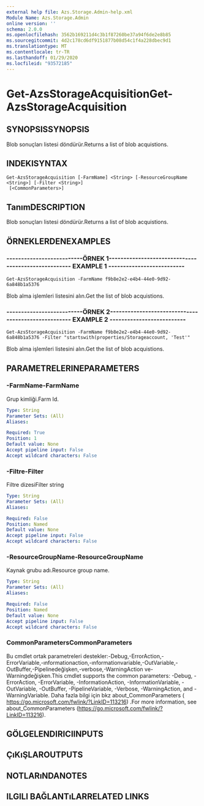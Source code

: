```yaml
---
external help file: Azs.Storage.Admin-help.xml
Module Name: Azs.Storage.Admin
online version: ''
schema: 2.0.0
ms.openlocfilehash: 3562b169211d4c3b1f87260be37a94f6de2e8b85
ms.sourcegitcommit: 4d2c178cd6df9151877b08d54c1f4a228dbec9d1
ms.translationtype: MT
ms.contentlocale: tr-TR
ms.lasthandoff: 01/29/2020
ms.locfileid: "93572185"
---
```

# <span data-ttu-id="18cb1-101">Get-AzsStorageAcquisition</span><span class="sxs-lookup"><span data-stu-id="18cb1-101">Get-AzsStorageAcquisition</span></span>

## <span data-ttu-id="18cb1-102">SYNOPSIS</span><span class="sxs-lookup"><span data-stu-id="18cb1-102">SYNOPSIS</span></span>
<span data-ttu-id="18cb1-103">Blob sonuçları listesi döndürür.</span><span class="sxs-lookup"><span data-stu-id="18cb1-103">Returns a list of blob acquistions.</span></span>

## <span data-ttu-id="18cb1-104">INDEKI</span><span class="sxs-lookup"><span data-stu-id="18cb1-104">SYNTAX</span></span>

```
Get-AzsStorageAcquisition [-FarmName] <String> [-ResourceGroupName <String>] [-Filter <String>]
 [<CommonParameters>]
```

## <span data-ttu-id="18cb1-105">Tanım</span><span class="sxs-lookup"><span data-stu-id="18cb1-105">DESCRIPTION</span></span>
<span data-ttu-id="18cb1-106">Blob sonuçları listesi döndürür.</span><span class="sxs-lookup"><span data-stu-id="18cb1-106">Returns a list of blob acquistions.</span></span>

## <span data-ttu-id="18cb1-107">ÖRNEKLERDEN</span><span class="sxs-lookup"><span data-stu-id="18cb1-107">EXAMPLES</span></span>

### <span data-ttu-id="18cb1-108">--------------------------ÖRNEK 1--------------------------</span><span class="sxs-lookup"><span data-stu-id="18cb1-108">-------------------------- EXAMPLE 1 --------------------------</span></span>
```
Get-AzsStorageAcquisition -FarmName f9b8e2e2-e4b4-44e0-9d92-6a848b1a5376
```

<span data-ttu-id="18cb1-109">Blob alma işlemleri listesini alın.</span><span class="sxs-lookup"><span data-stu-id="18cb1-109">Get the list of blob acquistions.</span></span>

### <span data-ttu-id="18cb1-110">--------------------------ÖRNEK 2--------------------------</span><span class="sxs-lookup"><span data-stu-id="18cb1-110">-------------------------- EXAMPLE 2 --------------------------</span></span>
```
Get-AzsStorageAcquisition -FarmName f9b8e2e2-e4b4-44e0-9d92-6a848b1a5376 -Filter "startswith(properties/Storageaccount, 'Test'"
```

<span data-ttu-id="18cb1-111">Blob alma işlemleri listesini alın.</span><span class="sxs-lookup"><span data-stu-id="18cb1-111">Get the list of blob acquistions.</span></span>

## <span data-ttu-id="18cb1-112">PARAMETRELERINE</span><span class="sxs-lookup"><span data-stu-id="18cb1-112">PARAMETERS</span></span>

### <span data-ttu-id="18cb1-113">-FarmName</span><span class="sxs-lookup"><span data-stu-id="18cb1-113">-FarmName</span></span>
<span data-ttu-id="18cb1-114">Grup kimliği.</span><span class="sxs-lookup"><span data-stu-id="18cb1-114">Farm Id.</span></span>

```yaml
Type: String
Parameter Sets: (All)
Aliases: 

Required: True
Position: 1
Default value: None
Accept pipeline input: False
Accept wildcard characters: False
```

### <span data-ttu-id="18cb1-115">-Filtre</span><span class="sxs-lookup"><span data-stu-id="18cb1-115">-Filter</span></span>
<span data-ttu-id="18cb1-116">Filtre dizesi</span><span class="sxs-lookup"><span data-stu-id="18cb1-116">Filter string</span></span>

```yaml
Type: String
Parameter Sets: (All)
Aliases: 

Required: False
Position: Named
Default value: None
Accept pipeline input: False
Accept wildcard characters: False
```

### <span data-ttu-id="18cb1-117">-ResourceGroupName</span><span class="sxs-lookup"><span data-stu-id="18cb1-117">-ResourceGroupName</span></span>
<span data-ttu-id="18cb1-118">Kaynak grubu adı.</span><span class="sxs-lookup"><span data-stu-id="18cb1-118">Resource group name.</span></span>

```yaml
Type: String
Parameter Sets: (All)
Aliases: 

Required: False
Position: Named
Default value: None
Accept pipeline input: False
Accept wildcard characters: False
```

### <span data-ttu-id="18cb1-119">CommonParameters</span><span class="sxs-lookup"><span data-stu-id="18cb1-119">CommonParameters</span></span>
<span data-ttu-id="18cb1-120">Bu cmdlet ortak parametreleri destekler:-Debug,-ErrorAction,-ErrorVariable,-ınformationaction,-ınformationvariable,-OutVariable,-OutBuffer,-Pipelinedeğişken,-verbose,-WarningAction ve-Warningdeğişken.</span><span class="sxs-lookup"><span data-stu-id="18cb1-120">This cmdlet supports the common parameters: -Debug, -ErrorAction, -ErrorVariable, -InformationAction, -InformationVariable, -OutVariable, -OutBuffer, -PipelineVariable, -Verbose, -WarningAction, and -WarningVariable.</span></span> <span data-ttu-id="18cb1-121">Daha fazla bilgi için bkz about_CommonParameters ( https://go.microsoft.com/fwlink/?LinkID=113216) .</span><span class="sxs-lookup"><span data-stu-id="18cb1-121">For more information, see about_CommonParameters (https://go.microsoft.com/fwlink/?LinkID=113216).</span></span>

## <span data-ttu-id="18cb1-122">GÖLGELENDIRICI</span><span class="sxs-lookup"><span data-stu-id="18cb1-122">INPUTS</span></span>

## <span data-ttu-id="18cb1-123">ÇıKıŞLAR</span><span class="sxs-lookup"><span data-stu-id="18cb1-123">OUTPUTS</span></span>

## <span data-ttu-id="18cb1-124">NOTLARıNDA</span><span class="sxs-lookup"><span data-stu-id="18cb1-124">NOTES</span></span>

## <span data-ttu-id="18cb1-125">ILGILI BAĞLANTıLAR</span><span class="sxs-lookup"><span data-stu-id="18cb1-125">RELATED LINKS</span></span>

